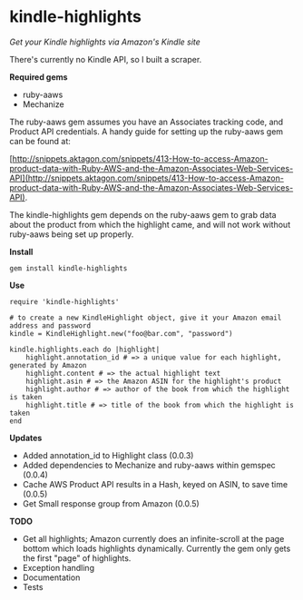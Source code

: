 kindle-highlights
============

*Get your Kindle highlights via Amazon's Kindle site*

There's currently no Kindle API, so I built a scraper.

**Required gems**

* ruby-aaws
* Mechanize

The ruby-aaws gem assumes you have an Associates tracking code, and Product API credentials.  A handy guide for setting up the ruby-aaws gem can be found at:

[http://snippets.aktagon.com/snippets/413-How-to-access-Amazon-product-data-with-Ruby-AWS-and-the-Amazon-Associates-Web-Services-API](http://snippets.aktagon.com/snippets/413-How-to-access-Amazon-product-data-with-Ruby-AWS-and-the-Amazon-Associates-Web-Services-API).

The kindle-highlights gem depends on the ruby-aaws gem to grab data about the product from which the highlight came, and will not work without ruby-aaws being set up properly.

**Install**
	
	gem install kindle-highlights
**Use**

	require 'kindle-highlights'

	# to create a new KindleHighlight object, give it your Amazon email address and password	
	kindle = KindleHighlight.new("foo@bar.com", "password")
	
	kindle.highlights.each do |highlight|
		highlight.annotation_id # => a unique value for each highlight, generated by Amazon
		highlight.content # => the actual highlight text
		highlight.asin # => the Amazon ASIN for the highlight's product
		highlight.author # => author of the book from which the highlight is taken
		highlight.title # => title of the book from which the highlight is taken
	end

**Updates**

* Added annotation_id to Highlight class (0.0.3)
* Added dependencies to Mechanize and ruby-aaws within gemspec (0.0.4)
* Cache AWS Product API results in a Hash, keyed on ASIN, to save time (0.0.5)
* Get Small response group from Amazon (0.0.5)

**TODO**

* Get all highlights; Amazon currently does an infinite-scroll at the page bottom which loads highlights dynamically.  Currently the gem only gets the first "page" of highlights.
* Exception handling
* Documentation
* Tests
